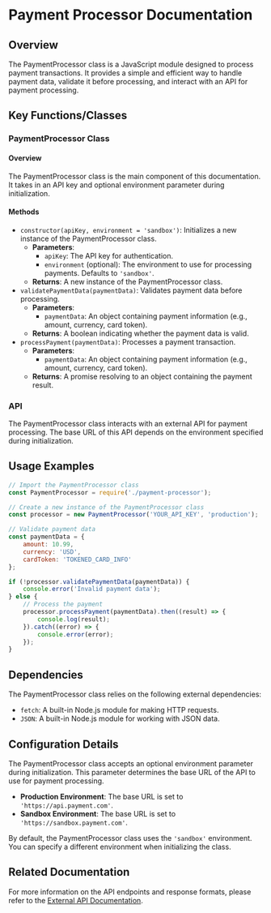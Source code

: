 **Payment Processor Documentation**
=====================================

Overview
--------

The PaymentProcessor class is a JavaScript module designed to process payment transactions. It provides a simple and efficient way to handle payment data, validate it before processing, and interact with an API for payment processing.

Key Functions/Classes
----------------------

### PaymentProcessor Class

#### Overview

The PaymentProcessor class is the main component of this documentation. It takes in an API key and optional environment parameter during initialization.

#### Methods

*   `constructor(apiKey, environment = 'sandbox')`: Initializes a new instance of the PaymentProcessor class.
    *   **Parameters**:
        *   `apiKey`: The API key for authentication.
        *   `environment` (optional): The environment to use for processing payments. Defaults to `'sandbox'`.
    *   **Returns**: A new instance of the PaymentProcessor class.
*   `validatePaymentData(paymentData)`: Validates payment data before processing.
    *   **Parameters**:
        *   `paymentData`: An object containing payment information (e.g., amount, currency, card token).
    *   **Returns**: A boolean indicating whether the payment data is valid.
*   `processPayment(paymentData)`: Processes a payment transaction.
    *   **Parameters**:
        *   `paymentData`: An object containing payment information (e.g., amount, currency, card token).
    *   **Returns**: A promise resolving to an object containing the payment result.

### API

The PaymentProcessor class interacts with an external API for payment processing. The base URL of this API depends on the environment specified during initialization.

**Usage Examples**
-----------------

```javascript
// Import the PaymentProcessor class
const PaymentProcessor = require('./payment-processor');

// Create a new instance of the PaymentProcessor class
const processor = new PaymentProcessor('YOUR_API_KEY', 'production');

// Validate payment data
const paymentData = {
    amount: 10.99,
    currency: 'USD',
    cardToken: 'TOKENED_CARD_INFO'
};

if (!processor.validatePaymentData(paymentData)) {
    console.error('Invalid payment data');
} else {
    // Process the payment
    processor.processPayment(paymentData).then((result) => {
        console.log(result);
    }).catch((error) => {
        console.error(error);
    });
}
```

**Dependencies**
----------------

The PaymentProcessor class relies on the following external dependencies:

*   `fetch`: A built-in Node.js module for making HTTP requests.
*   `JSON`: A built-in Node.js module for working with JSON data.

**Configuration Details**
-------------------------

The PaymentProcessor class accepts an optional environment parameter during initialization. This parameter determines the base URL of the API to use for payment processing.

*   **Production Environment**: The base URL is set to `'https://api.payment.com'`.
*   **Sandbox Environment**: The base URL is set to `'https://sandbox.payment.com'`.

By default, the PaymentProcessor class uses the `'sandbox'` environment. You can specify a different environment when initializing the class.

**Related Documentation**
-------------------------

For more information on the API endpoints and response formats, please refer to the [External API Documentation](https://api.payment.com/documentation).